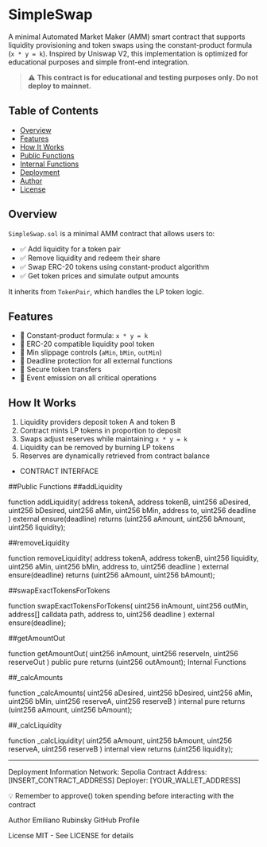 # SimpleSwap

A minimal Automated Market Maker (AMM) smart contract that supports liquidity provisioning and token swaps using the constant-product formula (`x * y = k`). Inspired by Uniswap V2, this implementation is optimized for educational purposes and simple front-end integration.

> ⚠️ **This contract is for educational and testing purposes only. Do not deploy to mainnet.**

## Table of Contents
- [Overview](#overview)
- [Features](#features)
- [How It Works](#how-it-works)
- [Public Functions](#public-functions)
- [Internal Functions](#internal-functions)
- [Deployment](#deployment)
- [Author](#author)
- [License](#license)

## Overview
`SimpleSwap.sol` is a minimal AMM contract that allows users to:
- ✅ Add liquidity for a token pair
- ✅ Remove liquidity and redeem their share
- ✅ Swap ERC-20 tokens using constant-product algorithm
- ✅ Get token prices and simulate output amounts

It inherits from `TokenPair`, which handles the LP token logic.

## Features
- 🔹 Constant-product formula: `x * y = k`
- 🔹 ERC-20 compatible liquidity pool token
- 🔹 Min slippage controls (`aMin`, `bMin`, `outMin`)
- 🔹 Deadline protection for all external functions
- 🔹 Secure token transfers
- 🔹 Event emission on all critical operations

## How It Works
1. Liquidity providers deposit token A and token B
2. Contract mints LP tokens in proportion to deposit
3. Swaps adjust reserves while maintaining `x * y = k`
4. Liquidity can be removed by burning LP tokens
5. Reserves are dynamically retrieved from contract balance




- CONTRACT INTERFACE


##Public Functions
##addLiquidity

function addLiquidity(
    address tokenA,
    address tokenB,
    uint256 aDesired,
    uint256 bDesired,
    uint256 aMin,
    uint256 bMin,
    address to,
    uint256 deadline
) external ensure(deadline) returns (uint256 aAmount, uint256 bAmount, uint256 liquidity);

##removeLiquidity

function removeLiquidity(
    address tokenA,
    address tokenB,
    uint256 liquidity,
    uint256 aMin,
    uint256 bMin,
    address to,
    uint256 deadline
) external ensure(deadline) returns (uint256 aAmount, uint256 bAmount);

##swapExactTokensForTokens

function swapExactTokensForTokens(
    uint256 inAmount,
    uint256 outMin,
    address[] calldata path,
    address to,
    uint256 deadline
) external ensure(deadline);


##getAmountOut

function getAmountOut(
    uint256 inAmount,
    uint256 reserveIn,
    uint256 reserveOut
) public pure returns (uint256 outAmount);
Internal Functions

##_calcAmounts

function _calcAmounts(
    uint256 aDesired,
    uint256 bDesired,
    uint256 aMin,
    uint256 bMin,
    uint256 reserveA,
    uint256 reserveB
) internal pure returns (uint256 aAmount, uint256 bAmount);

##_calcLiquidity

function _calcLiquidity(
    uint256 aAmount,
    uint256 bAmount,
    uint256 reserveA,
    uint256 reserveB
) internal view returns (uint256 liquidity);

-----------------------------------------------------------------------------------------------------------------------------------------------------

Deployment Information
Network: Sepolia
Contract Address: [INSERT_CONTRACT_ADDRESS]
Deployer: [YOUR_WALLET_ADDRESS]

💡 Remember to approve() token spending before interacting with the contract

Author
Emiliano Rubinsky
GitHub Profile

License
MIT - See LICENSE for details
